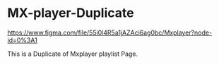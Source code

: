 # MX-player-Duplicate

https://www.figma.com/file/55i0l4R5a1jAZAci6ag0bc/Mxplayer?node-id=0%3A1

This is  a Duplicate of Mxplayer playlist Page.
